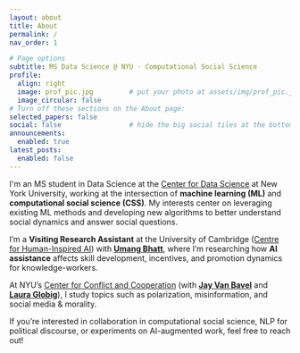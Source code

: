 ```yaml
---
layout: about
title: About
permalink: /
nav_order: 1

# Page options
subtitle: MS Data Science @ NYU · Computational Social Science
profile:
  align: right
  image: prof_pic.jpg         # put your photo at assets/img/prof_pic.jpg
  image_circular: false
# Turn off these sections on the About page:
selected_papers: false
social: false                 # hide the big social tiles at the bottom
announcements:
  enabled: true
latest_posts:
  enabled: false
---
```


I'm an MS student in Data Science at the [Center for Data Science](https://cds.nyu.edu/) at New York University, working at the intersection of **machine learning (ML)** and **computational social science (CSS)**. My interests center on leveraging existing ML methods and developing new algorithms to better understand social dynamics and answer social questions.

I’m a **Visiting Research Assistant** at the University of Cambridge ([Centre for Human-Inspired AI](https://www.chia.cam.ac.uk/)) with [**Umang Bhatt**](https://umangsbhatt.github.io/), where I’m researching how **AI assistance** affects skill development, incentives, and promotion dynamics for knowledge-workers.

At NYU’s [Center for Conflict and Cooperation](https://www.centerconflictcooperation.com/) (with [**Jay Van Bavel**](https://www.jayvanbavel.com/) and [**Laura Globig**](https://scholar.google.com/citations?user=LcdcXxUAAAAJ&hl=en)), I study topics such as polarization, misinformation, and social media & morality.

If you’re interested in collaboration in computational social science, NLP for political discourse, or experiments on AI-augmented work, feel free to reach out!
